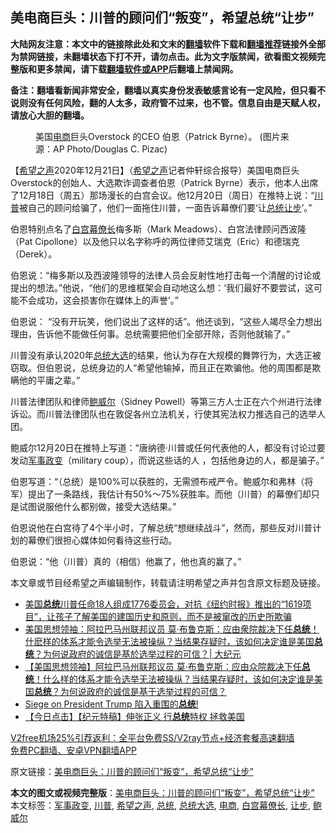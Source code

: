  <h2>美电商巨头：川普的顾问们“叛变”，希望总统“让步”</h2> <p class="notice"><b>大陆网友注意：本文中的链接除此处和文末的<a href="https://github.com/bannedbook/fanqiang" >翻墙</a>软件下载和<a href="https://github.com/killgcd/justmysocks/blob/master/README.md">翻墙推荐</a>链接外全部为禁网链接，未翻墙状态下打不开，请勿点击。此为文字版禁闻，欲看图文视频完整版和更多禁闻，请下载<a href="https://github.com/bannedbook/fanqiang">翻墙软件或APP</a>后翻墙上禁闻网。</p><p>备注：翻墙看新闻非常安全，翻墙以真实身份发表敏感言论有一定风险，但只看不说则没有任何风险，翻的人太多，政府管不过来，也不管。信息自由是天赋人权，请放心大胆的翻墙。</b></p>  <div class="entry"> <figure><figcaption>美国<a href="https://www.bannedbook.org/bnews/tag/%E7%94%B5%E5%95%86/" class="st_tag internal_tag" rel="tag" title="标签 电商 下的日志">电商</a>巨头Overstock 的CEO 伯恩（Patrick Byrne）。 (图片来源：AP Photo/Douglas C. Pizac)</figcaption></figure> <p>【<span class='wp_keywordlink_affiliate'><a href="https://www.soundofhope.org" title="希望之声" target="_blank">希望之声</a></span>2020年12月21日】（<a href="https://www.bannedbook.org/bnews/tag/%e5%b8%8c%e6%9c%9b%e4%b9%8b%e5%a3%b0/" class="st_tag internal_tag" rel="tag" title="标签 希望之声 下的日志">希望之声</a>记者仲轩综合报导）美国电商巨头Overstock的创始人、大选欺诈调查者伯恩（Patrick Byrne）表示，他本人出席了12月18日（周五）那场漫长的白宫会议。他12月20日（周日）在推特上说：“<a href="https://www.bannedbook.org/bnews/tag/%e5%b7%9d%e6%99%ae/" class="st_tag internal_tag" rel="tag" title="标签 川普 下的日志">川普</a>被自己的顾问给骗了，他们一面拖住川普，一面告诉幕僚们要‘让<a href="https://www.bannedbook.org/bnews/tag/%e6%80%bb%e7%bb%9f/" class="st_tag internal_tag" rel="tag" title="标签 总统 下的日志">总统</a><a href="https://www.bannedbook.org/bnews/tag/%E8%AE%A9%E6%AD%A5/" class="st_tag internal_tag" rel="tag" title="标签 让步 下的日志">让步</a>’。”</p> <p>伯恩特别点名了<a href="https://www.bannedbook.org/bnews/tag/%e7%99%bd%e5%ae%ab%e5%b9%95%e5%83%9a%e9%95%bf/" class="st_tag internal_tag" rel="tag" title="标签 白宫幕僚长 下的日志">白宫幕僚长</a>梅多斯（Mark Meadows）、白宫法律顾问西波隆（Pat Cipollone）以及他只以名字称呼的两位律师艾瑞克（Eric）和德瑞克（Derek）。</p> <p>伯恩说：“梅多斯以及西波隆领导的法律人员会反射性地打击每一个清醒的讨论或提出的想法。”他说，“他们的思维框架会自动地这么想：‘我们最好不要尝试，这可能不会成功，这会损害你在媒体上的声誉’。”</p> <p>伯恩说： “没有开玩笑，他们说出了这样的话”。他还谈到，“这些人竭尽全力想出理由，告诉他不能做任何事。总统需要把他们全部开除，否则他就输了。” </p>  <p>川普没有承认2020年<a href="https://www.bannedbook.org/bnews/tag/%e6%80%bb%e7%bb%9f%e5%a4%a7%e9%80%89/" class="st_tag internal_tag" rel="tag" title="标签 总统大选 下的日志">总统大选</a>的结果，他认为存在大规模的舞弊行为，大选正被窃取。但伯恩说，总统身边的人“希望他输掉，而且正在欺骗他。他的周围都是欺瞒他的平庸之辈。”</p> <p>川普法律团队和律师<a href="https://www.bannedbook.org/bnews/tag/%e9%b2%8d%e5%a8%81%e5%b0%94/" class="st_tag internal_tag" rel="tag" title="标签 鲍威尔 下的日志">鲍威尔</a>（Sidney Powell）等第三方人士正在六个州进行法律诉讼。而川普法律团队也在敦促各州立法机关，行使其宪法权力推选自己的选举人团。</p> <p>鲍威尔12月20日在推特上写道：“唐纳德·川普或任何代表他的人，都没有讨论过要发动<a href="https://www.bannedbook.org/bnews/tag/%e5%86%9b%e4%ba%8b%e6%94%bf%e5%8f%98/" class="st_tag internal_tag" rel="tag" title="标签 军事政变 下的日志">军事政变</a>（military coup），而说这些话的人 ，包括他身边的人，都是骗子。”</p> <p>伯恩写道：“（总统）是100%可以获胜的，无需颁布戒严令。鲍威尔和弗林（将军）提出了一条路线，我估计有50%～75%获胜率。而他（川普）的幕僚们却只是试图说服他什么都别做，接受大选结果。”</p>  <p>伯恩说他在白宫待了4个半小时，了解总统“想继续战斗”，然而，那些反对川普计划的幕僚们很担心媒体如何看待这些行动。</p> <p>伯恩说：“他（川普）真的（相信）他赢了，他也真的赢了。”</p> <p>本文章或节目经希望之声编辑制作，转载请注明希望之声并包含原文标题及链接。</p> <ul class='op-related-articles' title='相关阅读'> <li><a href='https://www.bannedbook.org/bnews/bannedvideo/20201221/1452363.html' target='_blank'>美国<b>总统</b>川普任命18人组成1776委员会，对抗《纽约时报》推出的“1619项目”，让孩子了解美国的建国历史和原则，而不是被窜改的历史所欺骗</a></li> <li><a href='https://www.bannedbook.org/bnews/cbnews/20201221/1452307.html' target='_blank'>美国思想领袖：阿拉巴马州联邦议员 莫·布鲁克斯：应由衆院裁决下任<b>总统</b>！什麽样的体系才能令选举无法被操纵？当结果存疑时，该如何决定谁是美国<b>总统</b>？为何说政府的诚信是基於选举过程的可信？| 大纪元</a></li> <li><a href='https://www.bannedbook.org/bnews/bannedvideo/20201221/1451977.html' target='_blank'>【美国思想领袖】阿拉巴马州联邦议员 莫·布鲁克斯：应由众院裁决下任<b>总统</b>！什么样的体系才能令选举无法被操纵？当结果存疑时，该如何决定谁是美国<b>总统</b>？为何说政府的诚信是基于选举过程的可信？</a></li> <li><a href='https://www.bannedbook.org/bnews/comments/20200915/1451949.html' target='_blank'>Siege on President Trump  陷入重围的<b>总统</b>!</a></li> <li><a href='https://www.bannedbook.org/bnews/bannedvideo/20201215/1451940.html' target='_blank'>【今日点击】【纪元特稿】伸张正义 行<b>总统</b>特权 拯救美国</a></li> </ul> <p class="texttj"> <a href="https://github.com/bannedbook/fanqiang/wiki/V2ray%E6%9C%BA%E5%9C%BA" target="_blank">V2free机场25%引荐返利：全平台免费SS/V2ray节点+经济套餐高速翻墙</a><br/> <a href="https://github.com/bannedbook/fanqiang/wiki/%E7%A6%81%E9%97%BB%E7%BD%91%E5%AE%89%E5%8D%93%E7%BF%BB%E5%A2%99%E6%96%B0%E9%97%BBAPP" target="_blank">免费PC翻墙、安卓VPN翻墙APP</a></p><p>原文链接：<a class="src_link"  href="https://www.soundofhope.org/post/455860" target="_blank">美电商巨头：川普的顾问们“叛变”，希望总统“让步”</a></p> <a name='sharetosocial'></a>       <div><b>本文的图文或视频完整版</b>：<a href='https://www.bannedbook.org/bnews/comments/20201222/1452453.html'>美电商巨头：川普的顾问们“叛变”，希望总统“让步”</a></div>  </div><!--END ENTRY--> <div class="postfooter"> <div>本文标签：<a href="https://www.bannedbook.org/bnews/tag/%e5%86%9b%e4%ba%8b%e6%94%bf%e5%8f%98/" rel="tag">军事政变</a>, <a href="https://www.bannedbook.org/bnews/tag/%e5%b7%9d%e6%99%ae/" rel="tag">川普</a>, <a href="https://www.bannedbook.org/bnews/tag/%e5%b8%8c%e6%9c%9b%e4%b9%8b%e5%a3%b0/" rel="tag">希望之声</a>, <a href="https://www.bannedbook.org/bnews/tag/%e6%80%bb%e7%bb%9f/" rel="tag">总统</a>, <a href="https://www.bannedbook.org/bnews/tag/%e6%80%bb%e7%bb%9f%e5%a4%a7%e9%80%89/" rel="tag">总统大选</a>, <a href="https://www.bannedbook.org/bnews/tag/%E7%94%B5%E5%95%86/" rel="tag">电商</a>, <a href="https://www.bannedbook.org/bnews/tag/%e7%99%bd%e5%ae%ab%e5%b9%95%e5%83%9a%e9%95%bf/" rel="tag">白宫幕僚长</a>, <a href="https://www.bannedbook.org/bnews/tag/%E8%AE%A9%E6%AD%A5/" rel="tag">让步</a>, <a href="https://www.bannedbook.org/bnews/tag/%e9%b2%8d%e5%a8%81%e5%b0%94/" rel="tag">鲍威尔</a></div>  </div><!--END POSTFOOTER--> 